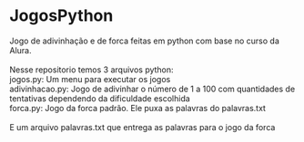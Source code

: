 # JogosPython
Jogo de adivinhação e de forca feitas em python com base no curso da Alura.
<br/>
<br/>
Nesse repositorio temos 3 arquivos python:
<br/>
jogos.py: Um menu para executar os jogos <br/>
adivinhacao.py: Jogo de adivinhar o número de 1 a 100 com quantidades de tentativas dependendo da dificuldade escolhida <br/>
forca.py: Jogo da forca padrão. Ele puxa as palavras do palavras.txt <br/>
<br/>
E um arquivo palavras.txt que entrega as palavras para o jogo da forca 
